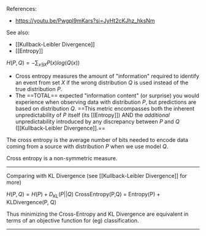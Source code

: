 References:
- https://youtu.be/Pwgpl9mKars?si=JyHt2cKJhz_hksNm

See also:
- [[Kullback-Leibler Divergence]]
- [[Entropy]]

$H(P,Q) = -\sum_{x\exists{X}} P(x)log(Q(x))$ 

- Cross entropy measures the amount of "information" required to identify an event from set $X$ if the wrong distribution $Q$ is used instead of the true distribution $P$.
- The ==TOTAL== expected "information content" (or surprise) you would experience when observing data with distribution $P$, but predictions are based on distribution $Q$. ==This metric encompasses both the inherent unpredictability of $P$ itself (its [[Entropy]]) AND the *additional* unpredictability introduced by any discrepancy between $P$ and $Q$ ([[Kullback-Leibler Divergence]].==

The cross entropy is the average number of bits needed to encode data coming from a source with distribution $P$ when we use model $Q$.

Cross entropy is a non-symmetric measure.

-------
Comparing with KL Divergence (see [[Kullback-Leibler Divergence]] for more)


$H(P, Q) = H(P) + D_{KL}(P||Q)$ 
CrossEntropy(P,Q) = Entropy(P) + KLDivergence(P, Q)

Thus minimizing the Cross-Entropy and KL Divergence are equivalent in terms of an objective function for (eg) classification.

-----

